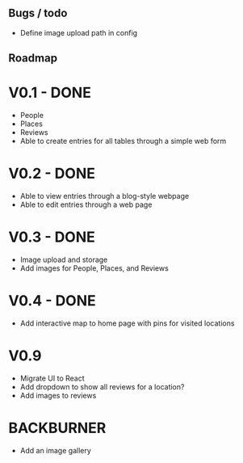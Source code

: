 ## Bugs / todo

- Define image upload path in config

## Roadmap

# V0.1 - DONE

- People
- Places
- Reviews
- Able to create entries for all tables through a simple web form

# V0.2 - DONE

- Able to view entries through a blog-style webpage
- Able to edit entries through a web page

# V0.3 - DONE

- Image upload and storage
- Add images for People, Places, and Reviews

# V0.4 - DONE

- Add interactive map to home page with pins for visited locations

# V0.9

- Migrate UI to React
- Add dropdown to show all reviews for a location?
- Add images to reviews

# BACKBURNER

- Add an image gallery
